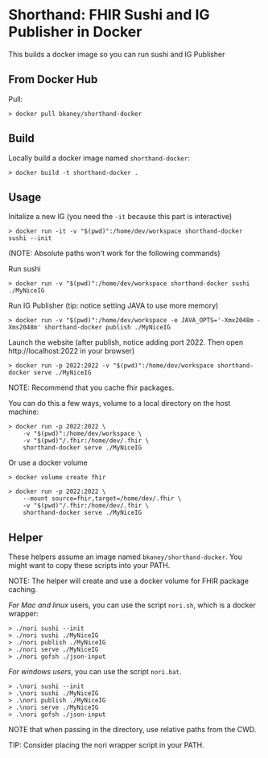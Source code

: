 # Shorthand: FHIR Sushi and IG Publisher in Docker

This builds a docker image so you can run sushi and IG Publisher

## From Docker Hub

Pull:
```
> docker pull bkaney/shorthand-docker
```

## Build

Locally build a docker image named `shorthand-docker`:

```
> docker build -t shorthand-docker .
```

## Usage

Initalize a new IG (you need the `-it` because this part is interactive)
```
> docker run -it -v "$(pwd)":/home/dev/workspace shorthand-docker sushi --init
```

(NOTE: Absolute paths won't work for the following commands)

Run sushi
```
> docker run -v "$(pwd)":/home/dev/workspace shorthand-docker sushi ./MyNiceIG
```

Run IG Publisher (tip: notice setting JAVA to use more memory)
```
> docker run -v "$(pwd)":/home/dev/workspace -e JAVA_OPTS='-Xmx2048m -Xms2048m' shorthand-docker publish ./MyNiceIG
```

Launch the website (after publish, notice adding port 2022. Then open
http://localhost:2022 in your browser)
```
> docker run -p 2022:2022 -v "$(pwd)":/home/dev/workspace shorthand-docker serve ./MyNiceIG
```

NOTE: Recommend that you cache fhir packages.

You can do this a few ways, volume to a local directory on the host machine:
```
> docker run -p 2022:2022 \
    -v "$(pwd)":/home/dev/workspace \
    -v "$(pwd)"/.fhir:/home/dev/.fhir \
    shorthand-docker serve ./MyNiceIG
```

Or use a docker volume
```
> docker volume create fhir

> docker run -p 2022:2022 \
    --mount source=fhir,target=/home/dev/.fhir \
    -v "$(pwd)"/.fhir:/home/dev/.fhir \
    shorthand-docker serve ./MyNiceIG
```

## Helper

These helpers assume an image named `bkaney/shorthand-docker`. You might want
to copy these scripts into your PATH.

NOTE: The helper will create and use a docker volume for FHIR package caching.


*For Mac and linux* users, you can use the script `nori.sh`, which is a docker
wrapper:

```
> ./nori sushi --init
> ./nori sushi ./MyNiceIG
> ./nori publish ./MyNiceIG
> ./nori serve ./MyNiceIG
> ./nori gofsh ./json-input
```

*For windows users*, you can use the script `nori.bat`.

```
> .\nori sushi --init
> .\nori sushi ./MyNiceIG
> .\nori publish ./MyNiceIG
> .\nori serve ./MyNiceIG
> .\nori gofsh ./json-input
```

NOTE that when passing in the directory, use relative paths from the CWD.

TIP: Consider placing the nori wrapper script in your PATH.
